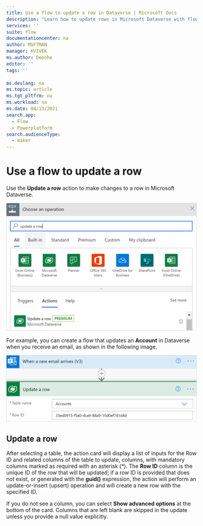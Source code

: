 ```yaml
---
title: Use a flow to update a row in Dataverse | Microsoft Docs
description: "Learn how to update rows in Microsoft Dataverse with flows."
services: ''
suite: flow
documentationcenter: na
author: MSFTMAN
manager: KVIVEK
ms.author: Deonhe
editor: ''
tags: ''

ms.devlang: na
ms.topic: article
ms.tgt_pltfrm: na
ms.workload: na
ms.date: 04/13/2021
search.app: 
  - Flow
  - Powerplatform
search.audienceType: 
  - maker
---
```



# Use a flow to update a row

Use the **Update a row** action to make changes to a row in Microsoft Dataverse.

![Image that displays the Update a row action.](../media/update-row/update-row-action.png)

For example, you can create a flow that updates an **Account** in Dataverse when you receive an email, as shown in the following image.

![Image that shows a flow that updates a row when an email arrives.](../media/update-row/update-row-new-email.png)

## Update a row 

After selecting a table, the action card will display a list of inputs for the Row ID and related columns of the table to update, columns, with mandatory columns marked as required with an asterisk (\*). The **Row ID** column is the unique ID of the row that will be updated; if a row ID is provided that does not exist, or generated with the **guid()** expression, the action wili perform an update-or-insert (upsert) operation and will create a new row with the specified ID. 

If you do not see a column, you can select **Show advanced options** at the bottom of the card. Columns that are left blank are skipped in the update unless you provide a null value explicitly.